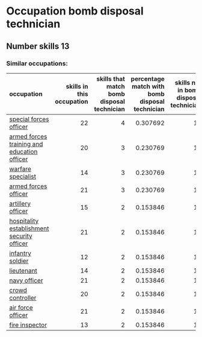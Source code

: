 # Occupation bomb disposal technician
## Number skills 13
### Similar occupations:
| occupation                                                                                    |   skills in this occupation |   skills that match bomb disposal technician |   percentage match with bomb disposal technician |   skills not in bomb disposal technician |
|:----------------------------------------------------------------------------------------------|----------------------------:|---------------------------------------------:|-------------------------------------------------:|-----------------------------------------:|
| [special forces officer](special_forces_officer.md)                                           |                          22 |                                            4 |                                         0.307692 |                                       18 |
| [armed forces training and education officer](armed_forces_training_and_education_officer.md) |                          20 |                                            3 |                                         0.230769 |                                       17 |
| [warfare specialist](warfare_specialist.md)                                                   |                          14 |                                            3 |                                         0.230769 |                                       11 |
| [armed forces officer](armed_forces_officer.md)                                               |                          21 |                                            3 |                                         0.230769 |                                       18 |
| [artillery officer](artillery_officer.md)                                                     |                          15 |                                            2 |                                         0.153846 |                                       13 |
| [hospitality establishment security officer](hospitality_establishment_security_officer.md)   |                          21 |                                            2 |                                         0.153846 |                                       19 |
| [infantry soldier](infantry_soldier.md)                                                       |                          12 |                                            2 |                                         0.153846 |                                       10 |
| [lieutenant](lieutenant.md)                                                                   |                          14 |                                            2 |                                         0.153846 |                                       12 |
| [navy officer](navy_officer.md)                                                               |                          21 |                                            2 |                                         0.153846 |                                       19 |
| [crowd controller](crowd_controller.md)                                                       |                          20 |                                            2 |                                         0.153846 |                                       18 |
| [air force officer](air_force_officer.md)                                                     |                          21 |                                            2 |                                         0.153846 |                                       19 |
| [fire inspector](fire_inspector.md)                                                           |                          13 |                                            2 |                                         0.153846 |                                       11 |
